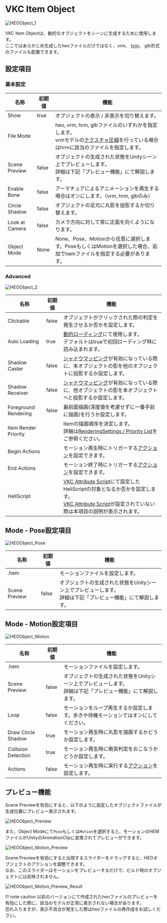 # VKC Item Object

![HEOObject_1](img/HEOObject_1.jpg)

VKC Item Objectは、動的なオブジェクトをシーンに生成するために使用します。<br>
ここではあらかじめ生成したheoファイルだけではなく、vrm、 [hrm](../WorldOptimization/TextureCompression.md)、 glb形式のファイルも配置できます。

## 設定項目

### 基本設定

| 名称 | 初期値 | 機能 |
| ---- | ---- | ---- |
| Show | true | オブジェクトの表示 / 非表示を切り替えます。 |
| File Mode | | heo, vrm, hrm, glbファイルのいずれかを指定します。<br>vrmモデルの[テクスチャ圧縮](../WorldOptimization/TextureCompression.md)を行っている場合はhrmに該当のファイルを指定します。 |
| Scene Preview | false | オブジェクトの生成された状態をUnityシーン上でプレビューします。<br>詳細は下記「プレビュー機能」にて解説します。 |
| Enable Bone | false | アーマチュアによるアニメーションを再生する場合はオンにします。（vrm, hrm, glbのみ） |
| Circle Shadow | false | オブジェクトの足元に丸影を投影するか切り替えます。 |
| Look at Camera | false | カメラ方向に対して常に正面を向くようになります。 |
| Object Mode | None | None、Pose、Motionから任意に選択します。PoseもしくはMotionを選択した場合、追加でhemファイルを指定する必要があります。 |

### Advanced

![HEOObject_2](img/HEOObject_2.jpg)

| 名称 | 初期値 | 機能 |
| ---- | ---- | ---- |
| Clickable | false | オブジェクトがクリックされた際の判定を発生させるか否かを設定します。 |
| Auto Loading | true | [動的ローディング](VKCItemField.md)にて使用します。<br> デフォルトはtrueで初回ローディング時に読み込まれます。 |
| Shadow Caster | false | [シャドウマッピング](../VketCloudSettings/RenderingSettings.md)が有効になっている際に、本オブジェクトの影を他のオブジェクトに投影するか設定します。 |
| Shadow Receiver | false | [シャドウマッピング](../VketCloudSettings/RenderingSettings.md)が有効になっている際に、他オブジェクトの影を本オブジェクトへと投影するか設定します。 |
| Foreground Rendering | false |最前面描画(深度値を考慮せずに一番手前に描画)を行うか設定します。 |
| Item Render Priority || Itemの描画順序を決定します。<br>詳細は[RenderingSettings / Priority List](../VketCloudSettings/RenderingSettings.md)をご参照ください。 |
| Begin Actions | | モーション再生時にトリガーする[アクション](../Actions/ActionsOverview.md)を設定できます。 |
| End Actions | | モーション終了時にトリガーする[アクション](../Actions/ActionsOverview.md)を設定できます。 |
| HeliScript | | [VKC Attribute Script](VKCAttributeScript.md)にて設定したHeliScriptの対象となるか否かを設定します。<br>[VKC Attribute Script](VKCAttributeScript.md)が設定されていない際は本項目の説明が表示されます。|

## Mode - Pose設定項目

![HEOObject_Pose](img/HEOObject_Pose.jpg)

| 名称 | 初期値 | 機能 |
| ---- | ---- | ---- |
| .hem | | モーションファイルを設定します。 |
| Scene Preview | false | オブジェクトの生成された状態をUnityシーン上でプレビューします。<br>詳細は下記「プレビュー機能」にて解説します。 |

## Mode - Motion設定項目

![HEOObject_Motion](img/HEOObject_Motion.jpg)

| 名称 | 初期値 | 機能 |
| ---- | ---- | ---- |
| .hem | | モーションファイルを設定します。 |
| Scene Preview | false | オブジェクトの生成された状態をUnityシーン上でプレビューします。<br>詳細は下記「プレビュー機能」にて解説します。 |
| Loop | false | モーションをループ再生するか設定します。歩きや待機モーションではオンにしてください。|
| Draw Circle Shadow | true | モーション再生時に丸影を描画するかどうか設定します。 |
| Collision Detection | true | モーション再生時に衝突判定をおこなうかどうか設定します。 |
| Actions | false | モーション再生時に実行する[アクション](../Actions/ActionsOverview.md)を設定します。|

## プレビュー機能

Scene Previewを有効にすると、以下のように設定したオブジェクトファイルが生成位置にプレビュー表示されます。

![HEOObject_Preview](img/HEOObject_Preview.jpg)

また、Object Modeにて`Pose`もしくは`Motion`を選択すると、モーションのHEMファイルがUnityのAnimationClipに変換されてプレビューができます。

![HEOObject_Motion_Preview](img/HEOObject_Motion_Preview.jpg)

Scene Previewを有効にすると出現するスライダーをドラッグすると、HEOオブジェクトのアクションを調整できます。<br>
なお、このスライダーはモーションをプレビューするだけで、ビルド時のオブジェクトには反映されません。

![HEOObject_Motion_Preview_Result](img/HEOObject_Motion_Preview_Result.jpg)

!!! note caution
    以前のバージョンにて作成されたheoファイルのプレビューを有効にした際に、該当のモデルが正常に表示されない場合があります。<br>
    恐れ入りますが、表示不具合が発生した際はheoファイルの再作成をお試しください。
